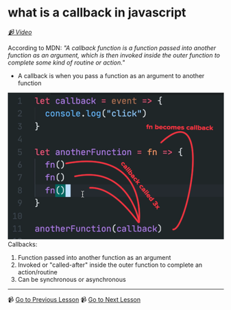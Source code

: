 # what is a callback in javascript

*[📹 Video](https://egghead.io/lessons/egghead-what-is-a-callback-in-javascript)*

According to MDN: _"A callback function is a function passed into another function as an argument, which is then invoked inside the outer function to complete some kind of routine or action."_

- A callback is when you pass a function as an argument to another function

![](../images/callback.png)
Callbacks:

1. Function passed into  another function as an argument
2. Invoked or "called-after" inside the outer function to complete an action/routine 
3. Can be synchronous or asynchronous

---

📹 [Go to Previous Lesson](https://egghead.io/lessons/egghead-what-is-a-closure-in-javascript)
📹 [Go to Next Lesson](https://egghead.io/lessons/egghead-can-a-function-be-a-closure-and-a-callback)